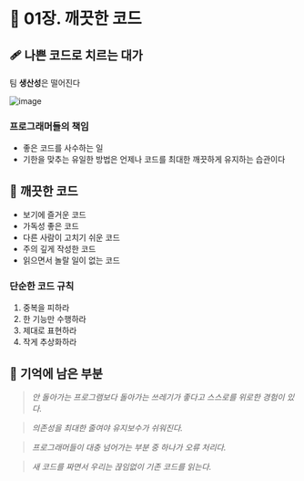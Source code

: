 # 📖 01장. 깨끗한 코드

## 🩹 나쁜 코드로 치르는 대가

팀 **생산성**은 떨어진다

![image](https://user-images.githubusercontent.com/52340070/124478737-75945400-dde0-11eb-95e4-01b191b4fccf.png)

### 프로그래머들의 책임

- 좋은 코드를 사수하는 일
- 기한을 맞추는 유일한 방법은 언제나 코드를 최대한 깨끗하게 유지하는 습관이다

## 🧹 깨끗한 코드

- 보기에 즐거운 코드
- 가독성 좋은 코드
- 다른 사람이 고치기 쉬운 코드
- 주의 깊게 작성한 코드
- 읽으면서 놀랄 일이 없는 코드

### 단순한 코드 규칙

1. 중복을 피하라
2. 한 기능만 수행하라
3. 제대로 표현하라
4. 작게 추상화하라

## 🧐 기억에 남은 부분

> _안 돌아가는 프로그램보다 돌아가는 쓰레기가 좋다고 스스로를 위로한 경험이 있다._

> _의존성을 최대한 줄여야 유지보수가 쉬워진다._

> _프로그래머들이 대충 넘어가는 부분 중 하나가 오류 처리다._

> _새 코드를 짜면서 우리는 끊임없이 기존 코드를 읽는다._
